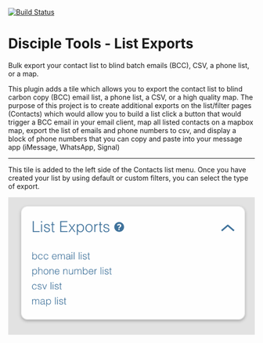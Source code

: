 [![Build Status](https://api.travis-ci.com/DiscipleTools/disciple-tools-list-exports.svg?branch=master)](https://travis-ci.com/DiscipleTools/disciple-tools-list-export)

# Disciple Tools - List Exports

Bulk export your contact list to blind batch emails (BCC), CSV, a phone list, or a map.

This plugin adds a tile which allows you to export the contact list to blind carbon copy (BCC) email list, a phone list, a CSV, or a high quality map. 
The purpose of this project is to create additional exports on the list/filter pages (Contacts) which would allow you to
build a list click a button that would trigger a BCC email in your email client, map all listed contacts on a mapbox map,
export the list of emails and phone numbers to csv, and display a block of phone numbers that you can copy and paste into
your message app (iMessage, WhatsApp, Signal)

---

This tile is added to the left side of the Contacts list menu. Once you have created your list by using default or custom filters, you can select the type of export. 

![tile](https://raw.githubusercontent.com/DiscipleTools/disciple-tools-list-exports/master/documentation/list-exports.png)
